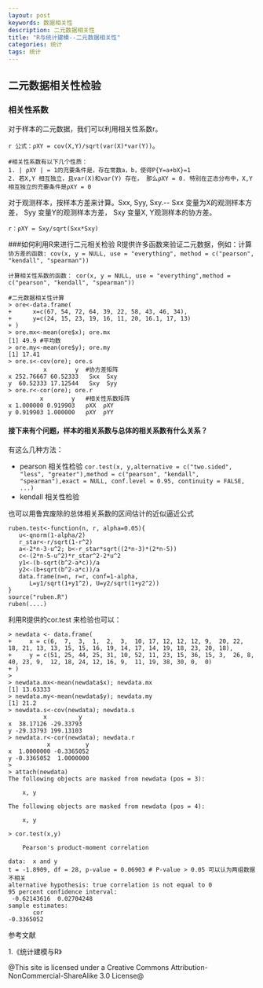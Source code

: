 ```yaml
---
layout: post
keywords: 数据相关性
description: 二元数据相关性
title: "R与统计建模--二元数据相关性"
categories: 统计
tags: 统计
---
```


## 二元数据相关性检验
### 相关性系数
对于样本的二元数据，我们可以利用相关性系数r。

`r 公式：ρXY = cov(X,Y)/sqrt(var(X)*var(Y))`。

	#相关性系数有以下几个性质：
	1. | ρXY | = 1的充要条件是，存在常数a，b，使得P{Y=a+bX}=1
	2. 若X,Y 相互独立，且var(X)和var(Y) 存在， 那么ρXY = 0. 特别在正态分布中，X,Y 相互独立的充要条件是ρXY = 0

对于观测样本，按样本方差来计算。Sxx, Syy, Sxy.-- Sxx 变量为X的观测样本方差， Syy 变量Y的观测样本方差， Sxy 变量X, Y观测样本的协方差。

`r：ρXY = Sxy/sqrt(Sxx*Sxy)`


###如何利用R来进行二元相关检验
R提供许多函数来验证二元数据，例如：计算`协方差的函数: cov(x, y = NULL, use = "everything", method = c("pearson", "kendall", "spearman"))`

`计算相关性系数的函数： cor(x, y = NULL, use = "everything",method = c("pearson", "kendall", "spearman"))`

	#二元数据相关性计算
	> ore<-data.frame(
	+      x=c(67, 54, 72, 64, 39, 22, 58, 43, 46, 34),
	+      y=c(24, 15, 23, 19, 16, 11, 20, 16.1, 17, 13)
	+ )
	> ore.mx<-mean(ore$x); ore.mx
	[1] 49.9 #平均数
	> ore.my<-mean(ore$y); ore.my
	[1] 17.41
	> ore.s<-cov(ore); ore.s
			  x        y  #协方差矩阵
	x 252.76667 60.52333   Sxx	Sxy
	y  60.52333 17.12544   Sxy  Syy
	> ore.r<-cor(ore); ore.r
			 x        y   #相关性系数矩阵
	x 1.000000 0.919903   ρXX  ρXY
	y 0.919903 1.000000	  ρXY  ρYY

#### 接下来有个问题，样本的相关系数与总体的相关系数有什么关系？
有这么几种方法：

- pearson 相关性检验 `cor.test(x, y,alternative = c("two.sided", "less", "greater"),method = c("pearson", "kendall", "spearman"),exact = NULL, conf.level = 0.95, continuity = FALSE, ...)`
- kendall 相关性检验

也可以用鲁宾废除的总体相关系数的区间估计的近似逼近公式

	ruben.test<-function(n, r, alpha=0.05){
	   u<-qnorm(1-alpha/2)
	   r_star<-r/sqrt(1-r^2)
	   a<-2*n-3-u^2; b<-r_star*sqrt((2*n-3)*(2*n-5))
	   c<-(2*n-5-u^2)*r_star^2-2*u^2
	   y1<-(b-sqrt(b^2-a*c))/a
	   y2<-(b+sqrt(b^2-a*c))/a
	   data.frame(n=n, r=r, conf=1-alpha, 
		  L=y1/sqrt(1+y1^2), U=y2/sqrt(1+y2^2))
	}
	source("ruben.R")
	ruben(....)

利用R提供的cor.test 来检验也可以：

	> newdata <- data.frame(
	+     x = c(6,	7,	3,	1,	2,	3,	10,	17,	12,	12,	12,	9,	20,	22,	18,	21,	13,	13,	15,	15,	16,	19,	14,	17,	14,	19,	18,	23,	20,	18),
	+     y = c(51,	25,	44,	25,	31,	10,	52,	11,	23,	15,	36,	15,	3,	26,	8,	40,	23,	9,	12,	18,	24,	12,	16,	9,	11,	19,	38,	30,	0,	0)
	+ )
	> 
	> newdata.mx<-mean(newdata$x); newdata.mx
	[1] 13.63333
	> newdata.my<-mean(newdata$y); newdata.my
	[1] 21.2
	> newdata.s<-cov(newdata); newdata.s
			  x         y
	x  38.17126 -29.33793
	y -29.33793 199.13103
	> newdata.r<-cor(newdata); newdata.r
			   x          y
	x  1.0000000 -0.3365052
	y -0.3365052  1.0000000
	> 
	> attach(newdata)
	The following objects are masked from newdata (pos = 3):

		x, y

	The following objects are masked from newdata (pos = 4):

		x, y

	> cor.test(x,y)

		Pearson's product-moment correlation

	data:  x and y
	t = -1.8909, df = 28, p-value = 0.06903 # P-value > 0.05 可以认为两组数据不相关
	alternative hypothesis: true correlation is not equal to 0
	95 percent confidence interval:
	 -0.62143616  0.02704248
	sample estimates:
		   cor 
	-0.3365052
	
参考文献

1.《统计建模与R》

@This site is licensed under a Creative Commons Attribution-NonCommercial-ShareAlike 3.0 License@